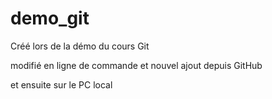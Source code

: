 # demo_git
Créé lors de la démo du cours Git

modifié en ligne de commande
et nouvel ajout depuis GitHub

et ensuite sur le PC local
